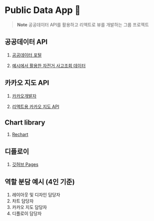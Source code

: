 # Public Data App 🚀

> **Note** 공공데이터 API를 활용하고 리액트로 뷰를 개발하는 그룹 프로젝트

## 공공데이터 API
1. [공공데이터 포털](https://www.data.go.kr/index.do)

2. [예시에서 활용한 자전거 사고조회 데이터](https://www.data.go.kr/tcs/dss/selectApiDataDetailView.do?publicDataPk=15056681)

## 카카오 지도 API
1. [카카오개발자](https://developers.kakao.com/)

2. [리액트용 카카오 지도 API](https://react-kakao-maps-sdk.jaeseokim.dev/)

## Chart library
1. [Rechart](https://recharts.org/en-US)

## 디플로이
1. [깃허브 Pages](https://github.com/gitname/react-gh-pages)

## 역할 분담 예시 (4인 기준)
1. 레이아웃 및 디자인 담당자
2. 차트 담당자
3. 카카오 지도 담당자
4. 디플로이 담당자




